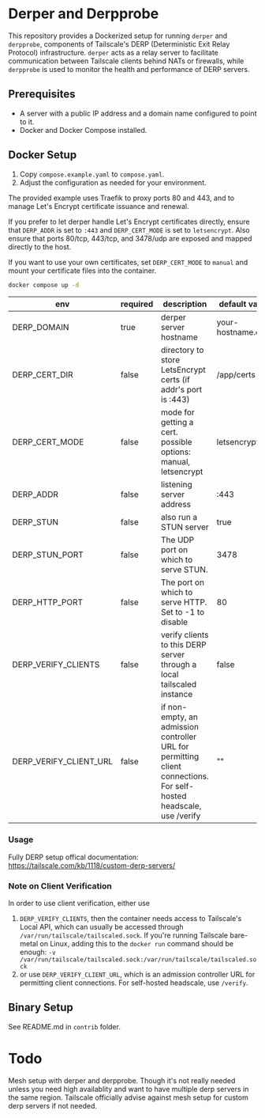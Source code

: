 # Derper and Derpprobe

This repository provides a Dockerized setup for running `derper` and `derpprobe`, components of Tailscale's DERP (Deterministic Exit Relay Protocol) infrastructure. `derper` acts as a relay server to facilitate communication between Tailscale clients behind NATs or firewalls, while `derpprobe` is used to monitor the health and performance of DERP servers.

## Prerequisites

- A server with a public IP address and a domain name configured to point to it.
- Docker and Docker Compose installed.

## Docker Setup

1. Copy `compose.example.yaml` to `compose.yaml`.
2. Adjust the configuration as needed for your environment.

The provided example uses Traefik to proxy ports 80 and 443, and to manage Let's Encrypt certificate issuance and renewal.

If you prefer to let derper handle Let's Encrypt certificates directly, ensure that `DERP_ADDR` is set to `:443` and `DERP_CERT_MODE` is set to `letsencrypt`.  Also ensure that ports 80/tcp, 443/tcp, and 3478/udp are exposed and mapped directly to the host.

If you want to use your own certificates, set `DERP_CERT_MODE` to `manual` and mount your certificate files into the container.

```bash
docker compose up -d
```

| env                    | required | description                                                                 | default value     |
| -------------------    | -------- | ----------------------------------------------------------------------      | ----------------- |
| DERP_DOMAIN            | true     | derper server hostname                                                      | your-hostname.com |
| DERP_CERT_DIR          | false    | directory to store LetsEncrypt certs (if addr's port is :443)               | /app/certs        |
| DERP_CERT_MODE         | false    | mode for getting a cert. possible options: manual, letsencrypt              | letsencrypt       |
| DERP_ADDR              | false    | listening server address                                                    | :443              |
| DERP_STUN              | false    | also run a STUN server                                                      | true              |
| DERP_STUN_PORT         | false    | The UDP port on which to serve STUN.                                        | 3478              |
| DERP_HTTP_PORT         | false    | The port on which to serve HTTP. Set to -1 to disable                       | 80                |
| DERP_VERIFY_CLIENTS    | false    | verify clients to this DERP server through a local tailscaled instance      | false             |
| DERP_VERIFY_CLIENT_URL | false    | if non-empty, an admission controller URL for permitting client connections.  For self-hosted headscale, use /verify | ""                |

### Usage

Fully DERP setup offical documentation: https://tailscale.com/kb/1118/custom-derp-servers/

### Note on Client Verification

In order to use client verification, either use
1. `DERP_VERIFY_CLIENTS`, then the container needs access to Tailscale's Local API, which can usually be accessed through `/var/run/tailscale/tailscaled.sock`. If you're running Tailscale bare-metal on Linux, adding this to the `docker run` command should be enough: `-v /var/run/tailscale/tailscaled.sock:/var/run/tailscale/tailscaled.sock`
2. or use `DERP_VERIFY_CLIENT_URL`, which is an admission controller URL for permitting client connections. For self-hosted headscale, use `/verify`.

## Binary Setup

See README.md in ```contrib``` folder.

# Todo

Mesh setup with derper and derpprobe.  Though it's not really needed unless you need high availablity and want to have multiple derp servers in the same region.  Tailscale officially advise against mesh setup for custom derp servers if not needed.
